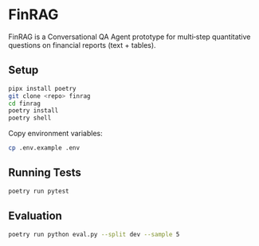 # FinRAG

FinRAG is a Conversational QA Agent prototype for multi‑step quantitative questions on financial reports (text + tables).

## Setup

```bash
pipx install poetry
git clone <repo> finrag
cd finrag
poetry install
poetry shell
```

Copy environment variables:

```bash
cp .env.example .env
```

## Running Tests

```bash
poetry run pytest
```

## Evaluation

```bash
poetry run python eval.py --split dev --sample 5
```
